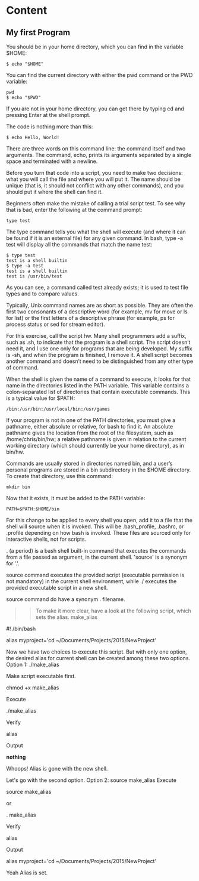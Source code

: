 

# Content
## My first Program

You should be in your home directory, which you can find in the variable $HOME:
```terminal
$ echo "$HOME"
```

You can find the current directory with either the pwd command or the PWD variable:
```terminal
pwd
$ echo "$PWD"
```
If you are not in your home directory, you can get there by typing cd and pressing Enter at the shell
prompt.

The code is nothing more than this:
```terminal
$ echo Hello, World!
```
There are three words on this command line: the command itself and two arguments. The command, 
echo, prints its arguments separated by a single space and terminated with a newline.

Before you turn that code into a script, you need to make two decisions: what you will call the file and where 
you will put it. The name should be unique (that is, it should not conflict with any other commands), and 
you should put it where the shell can find it.

Beginners often make the mistake of calling a trial script test. To see why that is bad, enter the following at
the command prompt:
```terminal
type test
```
The type command tells you what the shell will execute (and where it can be found if it is an external 
file) for any given command. In bash, type -a test will display all the commands that match the
name test:
```terminal
$ type test
test is a shell builtin
$ type -a test
test is a shell builtin
test is /usr/bin/test
```
As you can see, a command called test already exists; it is used to test file types and to compare values.

Typically, Unix command names are as short as possible. They are often the first two consonants of
a descriptive word (for example, mv for move or ls for list) or the first letters of a descriptive phrase
(for example, ps for process status or sed for stream editor).

For this exercise, call the script hw. Many shell programmers add a suffix, such as .sh, to indicate that 
the program is a shell script. The script doesn’t need it, and I use one only for programs that are being 
developed. My suffix is -sh, and when the program is finished, I remove it. A shell script becomes another 
command and doesn’t need to be distinguished from any other type of command. 

When the shell is given the name of a command to execute, it looks for that name in the directories listed
in the PATH variable. This variable contains a colon-separated list of directories that contain executable
commands. This is a typical value for $PATH:
```terminal
/bin:/usr/bin:/usr/local/bin:/usr/games
```
If your program is not in one of the PATH directories, you must give a pathname, either absolute or
relative, for bash to find it. An absolute pathname gives the location from the root of the filesystem, such as
/home/chris/bin/hw; a relative pathname is given in relation to the current working directory (which should
currently be your home directory), as in bin/hw.

Commands are usually stored in directories named bin, and a user’s personal programs are stored in a
bin subdirectory in the $HOME directory. To create that directory, use this command:
```terminal
mkdir bin
```
Now that it exists, it must be added to the PATH variable:
```terminal
PATH=$PATH:$HOME/bin
```
For this change to be applied to every shell you open, add it to a file that the shell will source when it is
invoked. This will be .bash_profile, .bashrc, or .profile depending on how bash is invoked. These files
are sourced only for interactive shells, not for scripts.

. (a period) is a bash shell built-in command that executes the commands from a file passed as argument, 
in the current shell. 'source' is a synonym for '.'.

source command executes the provided script (executable permission is not mandatory) in the current 
shell environment, while ./ executes the provided executable script in a new shell.

source command do have a synonym . filename.

>> To make it more clear, have a look at the following script, which sets the alias.
make_alias

#! /bin/bash

alias myproject='cd ~/Documents/Projects/2015/NewProject'

Now we have two choices to execute this script. But with only one option, the desired alias for current shell can be created among these two options.
Option 1: ./make_alias

Make script executable first.

chmod +x make_alias

Execute

./make_alias

Verify

alias

Output

**nothing**

Whoops! Alias is gone with the new shell.

Let's go with the second option.
Option 2: source make_alias
Execute

source make_alias

or

. make_alias

Verify

alias

Output

alias myproject='cd ~/Documents/Projects/2015/NewProject'

Yeah Alias is set.


